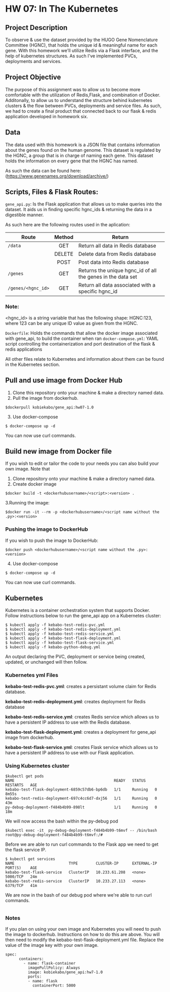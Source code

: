 # HW 07: In The Kubernetes
## Project Description
To observe & use the dataset provided by the HUGO Gene Nomenclature Committee (HGNC), that holds the unique id & meaningful name for each gene. With this homework we'll utilize Redis via a Flask interface, and the help of kubernetes structures. As such I've implemented PVCs, deployments and services.

## Project Objective
The purpose of this assignment was to allow us to become more comfortable with the utilization of Redis,Flask, and combination of Docker. Additonally, to allow 
us to understand the structure behind kubernetes clusters & the flow between PVCs, deployments and service files. As such, we had to create a final product that connected back to our flask & redis application developed in homework six.

## Data
The data used with this homework is a JSON file that contains information about the genes found on the human genome. This dataset is regulated by the HGNC, a group that is in charge of naming each gene. This dataset holds the information on every gene that the HGNC has named.

As such the data can be found here: (https://www.genenames.org/download/archive/)

## Scripts, Files & Flask Routes:
`gene_api.py`:
Is the Flask application that allows us to make queries into the dataset. It aids us in finding specific hgnc_ids & returning the data in a digestible manner.


As such here are the following routes used in the aplication:

| Route         | Method        | Return |
| ------------- |:-------------:| ------------- |
| `/data`     | GET | Return all data in Redis database | 
| | DELETE |  Delete data from Redis database | 
| | POST | Post data into Redis database | 
| `/genes`    | GET |  Returns the unique hgnc_id of all the genes in the data set      |
| `/genes/<hgnc_id>`  | GET |  Return all data associated with a specific hgnc_id |

### Note: 
<hgnc_id> is a string variable that has the following shape: HGNC:123, where 123 can be any unique ID value as given from the HGNC.

`Dockerfile`: Holds the commands that allow the docker image associated with gene_api, to build the container when ran
`docker-compose.yml`: YAML script controlling the containerization and port destination of the flask & redis applications

All other files relate to Kubernetes and information about them can be found in the Kubernetes section.

## Pull and use image from Docker Hub
1. Clone this repository onto your machine & make a directory named data.
2. Pull the image from dockerhub.
```
$dockerpull kobiekabo/gene_api:hw07-1.0
```
3. Use docker-compose
```
$ docker-compose up -d
```
You can now use curl commands.

## Build new image from Docker file
If you wish to edit or tailor the code to your needs you can also build your own image. Note that 
1. Clone repository onto your machine & make a directory named data.
2. Create docker image
```
$docker build -t <dockerhubusername>/<script>:<version> .
```
3.Running the image:
```
$docker run -it --rm -p <dockerhubusername>/<script name without the .py>:<version>
```   
### Pushing the image to DockerHub
If you wish to push the image to DockerHub:
```
$docker push <dockerhubusername>/<script name without the .py>:<version>
```
4. Use docker-compose
```
$ docker-compose up -d
```
You can now use curl commands.

## Kubernetes 
Kubernetes is a container orchestration system that supports Docker. Follow instructions below to run the gene_api app on a Kubernetes cluster:
```
$ kubectl apply -f kebabo-test-redis-pvc.yml 
$ kubectl apply -f kebabo-test-redis-deployment.yml
$ kubectl apply -f kebabo-test-redis-service.yml
$ kubectl apply -f kebabo-test-flask-deployment.yml
$ kubectl apply -f kebabo-test-flask-service.yml
$ kubectl apply -f kebabo-python-debug.yml
```
An output declaring the PVC, deployment or service being created, updated, or unchanged will then follow.
### Kubernetes yml Files

**kebabo-test-redis-pvc.yml**: creates a persistant volume claim for Redis database.

**kebabo-test-redis-deployment.yml**: creates deployment for Redis database

**kebabo-test-redis-service.yml**: creates Redis service which allows us to have a persistent IP address to use with the Redis database. 

**kebabo-test-flask-deployment.yml**: creates a deployment for gene_api image from dockerhub. 

**kebabo-test-flask-service.yml**: creates Flask service which allows us to have a persistent IP address to use with our Flask application.

### Using Kubernetes cluster
```
$kubectl get pods
NAME                                            READY   STATUS    RESTARTS   AGE
kebabo-test-flask-deployment-6859c57db6-bp6db   1/1     Running   0          8m55s
kebabo-test-redis-deployment-697c4cc6d7-dxj56   1/1     Running   0          43m
py-debug-deployment-f484b4b99-898lt             1/1     Running   0          18m
```
We will now access the bash within the py-debug pod
```
$kubectl exec -it  py-debug-deployment-f484b4b99-t6mvf -- /bin/bash
root@py-debug-deployment-f484b4b99-t6mvf:/#
```
Before we are able to run curl commands to the Flask app we need to get the flask service IP. 
```
$ kubectl get services
NAME                        TYPE        CLUSTER-IP      EXTERNAL-IP   PORT(S)    AGE
kebabo-test-flask-service   ClusterIP   10.233.61.208   <none>        5000/TCP   24m
kebabo-test-redis-service   ClusterIP   10.233.27.113   <none>        6379/TCP   41m
```
We are now in the bash of our debug pod where we're able to run curl commands.
```

```
### Notes

If you plan on using your own image and Kubernetes you will need to push the image to dockerhub. Instructions on how to do this are above. You will then need to modify the kebabo-test-flask-deployment.yml file. Replace the value of the image key with your own image.

```
spec:
      containers:
        - name: flask-container
          imagePullPolicy: Always
          image: kobiekabo/gene_api:hw7-1.0
          ports:
          - name: flask
            containerPort: 5000
```
